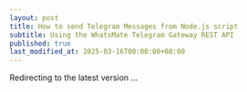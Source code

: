 ```yaml
---
layout: post
title: How to send Telegram Messages from Node.js script
subtitle: Using the WhatsMate Telegram Gateway REST API
published: true
last_modified_at: 2025-03-16T00:00:00+08:00
---
```



<script>
    function pageRedirect() {
        window.location.replace("/2022-06-16-send-telegram-message-nodejs/");
    }      
    setTimeout("pageRedirect()", 1000);
</script>

Redirecting to the latest version ...
